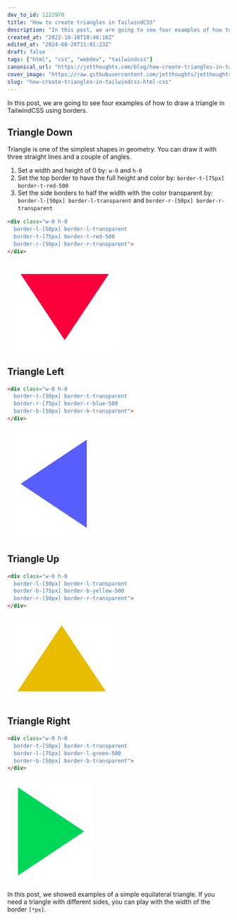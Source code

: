 ```yaml
---
dev_to_id: 1222970
title: "How to create triangles in TailwindCSS"
description: "In this post, we are going to see four examples of how to draw a triangle in TailwindCSS using..."
created_at: "2022-10-18T10:46:16Z"
edited_at: "2024-08-28T11:01:23Z"
draft: false
tags: ["html", "css", "webdev", "tailwindcss"]
canonical_url: "https://jetthoughts.com/blog/how-create-triangles-in-tailwindcss-html-css/"
cover_image: "https://raw.githubusercontent.com/jetthoughts/jetthoughts.github.io/master/static/assets/img/blog/how-create-triangles-in-tailwindcss-html-css/cover.jpeg"
slug: "how-create-triangles-in-tailwindcss-html-css"
---
```

In this post, we are going to see four examples of how to draw a triangle in TailwindCSS using borders.

## Triangle Down

Triangle is one of the simplest shapes in geometry. You can draw it with three straight lines and a couple of angles.

1. Set a width and height of 0 by: `w-0` and `h-0`
2. Set the top border to have the full height and color by: `border-t-[75px] border-t-red-500`
3. Set the side borders to half the width with the color transparent by: `border-l-[50px] border-l-transparent` and `border-r-[50px] border-r-transparent`

```html
<div class="w-0 h-0 
  border-l-[50px] border-l-transparent
  border-t-[75px] border-t-red-500
  border-r-[50px] border-r-transparent">
</div>
```

![Image description](https://raw.githubusercontent.com/jetthoughts/jetthoughts.github.io/master/static/assets/img/blog/how-create-triangles-in-tailwindcss-html-css/file_0.png)

## Triangle Left

```html
<div class="w-0 h-0 
  border-t-[50px] border-t-transparent
  border-r-[75px] border-r-blue-500
  border-b-[50px] border-b-transparent">
</div>
```

![Image description](https://raw.githubusercontent.com/jetthoughts/jetthoughts.github.io/master/static/assets/img/blog/how-create-triangles-in-tailwindcss-html-css/file_1.png)

## Triangle Up

```html
<div class="w-0 h-0 
  border-l-[50px] border-l-transparent
  border-b-[75px] border-b-yellow-500
  border-r-[50px] border-r-transparent">
</div>
```

![Image description](https://raw.githubusercontent.com/jetthoughts/jetthoughts.github.io/master/static/assets/img/blog/how-create-triangles-in-tailwindcss-html-css/file_2.png)

## Triangle Right

```html
<div class="w-0 h-0 
  border-t-[50px] border-t-transparent
  border-l-[75px] border-l-green-500
  border-b-[50px] border-b-transparent">
</div>
```

![Image description](https://raw.githubusercontent.com/jetthoughts/jetthoughts.github.io/master/static/assets/img/blog/how-create-triangles-in-tailwindcss-html-css/file_3.png)

In this post, we showed examples of a simple equilateral triangle. If you need a triangle with different sides, you can play with the width of the border `[*px]`.







